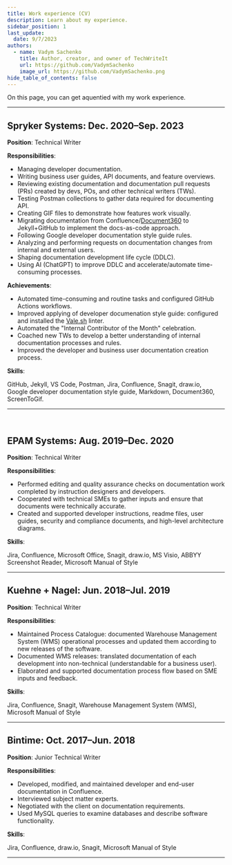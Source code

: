 ```yaml
---
title: Work experience (CV)
description: Learn about my experience.
sidebar_position: 1
last_update: 
  date: 9/7/2023
authors:
  - name: Vadym Sachenko
    title: Author, creator, and owner of TechWriteIt
    url: https://github.com/VadymSachenko
    image_url: https://github.com/VadymSachenko.png
hide_table_of_contents: false
---
```


On this page, you can get aquentied with my work experience.

---

## Spryker Systems: Dec. 2020–Sep. 2023

**Position**: Technical Writer

**Responsibilities**:

- Managing developer documentation.
- Writing business user guides, API documents, and feature overviews.
- Reviewing existing documentation and documentation pull requests (PRs) created by devs, POs, and other technical writers (TWs).
- Testing Postman collections to gather data required for documenting API.
- Creating GIF files to demonstrate how features work visually.
- Migrating documentation from Confluence/[Document360](https://document360.com/) to Jekyll+GitHub to implement the docs-as-code approach.
- Following Google developer documentation style guide rules.
- Analyzing and performing requests on documentation changes from internal and external users.
- Shaping documentation development life cycle (DDLC).
- Using AI (ChatGPT) to improve DDLC and accelerate/automate time-consuming processes.

**Achievements**:

- Automated time-consuming and routine tasks and configured GitHub Actions workflows.
- Improved applying of developer documenation style guide: configured and installed the [Vale.sh](https://vale.sh/docs/vale-cli/overview/) linter.
- Automated the "Internal Contributor of the Month" celebration.
- Coached new TWs to develop a better understanding of internal documentation processes and rules.
- Improved the developer and business user documentation creation process.

**Skills**:

GitHub, Jekyll, VS Code, Postman, Jira, Confluence, Snagit, draw.io, Google&nbsp;developer&nbsp;documentation&nbsp;style&nbsp;guide, Markdown, Document360, ScreenToGif.

---
 
## EPAM Systems: Aug. 2019–Dec. 2020

**Position**: Technical Writer

**Responsibilities**:

- Performed editing and quality assurance checks on documentation work completed by instruction designers and developers.
- Cooperated with technical SMEs to gather inputs and ensure that documents were technically accurate.
- Created and supported developer instructions, readme files, user guides, security and compliance documents, and high-level architecture diagrams.

**Skills**:

Jira, Confluence, Microsoft Office, Snagit, draw.io, MS Visio, ABBYY Screenshot Reader, Microsoft Manual of Style

---

## Kuehne + Nagel: Jun. 2018–Jul. 2019

**Position**: Technical Writer

**Responsibilities**:

- Maintained Process Catalogue: documented Warehouse Management System (WMS) operational processes and updated them according to new releases of the software.
- Documented WMS releases: translated documentation of each development into non-technical (understandable for a business user).
- Elaborated and supported documentation process flow based on SME inputs and feedback.

**Skills**:

Jira, Confluence, Snagit, Warehouse Management System (WMS), Microsoft Manual of Style

---

## Bintime: Oct. 2017–Jun. 2018

**Position**: Junior Technical Writer

**Responsibilities**:

- Developed, modified, and maintained developer and end-user documentation in Confluence.
- Interviewed subject matter experts.
- Negotiated with the client on documentation requirements.
- Used MySQL queries to examine databases and describe software functionality.

**Skills**:

Jira, Confluence, draw.io, Snagit, Microsoft Manual of Style

---